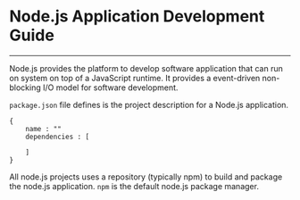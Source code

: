 # Node.js Application Development Guide
---
Node.js provides the platform to develop software application that can run on system on top of a JavaScript runtime. It provides a event-driven non-blocking I/O model for software development.

`package.json` file defines is the project description for a Node.js application.

```
{
    name : ""
    dependencies : [

    ]
}
```

All node.js projects uses a repository (typically npm) to build and package the node.js application. `npm` is the default node.js package manager.